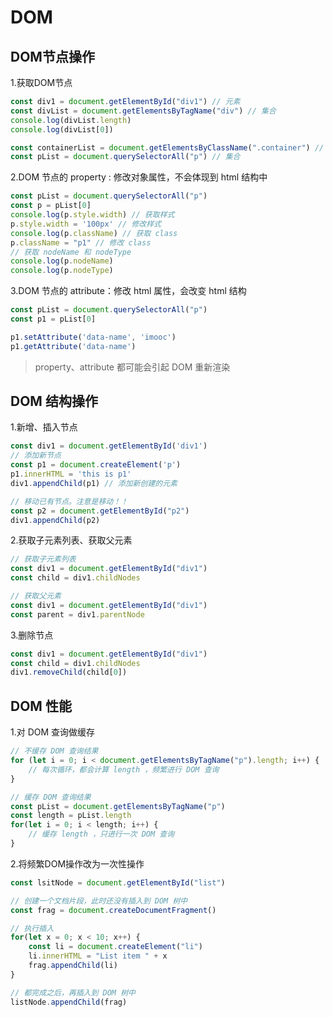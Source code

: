 # DOM
## DOM节点操作
1.获取DOM节点
```js
const div1 = document.getElementById("div1") // 元素
const divList = document.getElementsByTagName("div") // 集合
console.log(divList.length)
console.log(divList[0])

const containerList = document.getElementsByClassName(".container") // 集合
const pList = document.querySelectorAll("p") // 集合
```

2.DOM 节点的 property : 修改对象属性，不会体现到 html 结构中
```js
const pList = document.querySelectorAll("p")
const p = pList[0]
console.log(p.style.width) // 获取样式
p.style.width = '100px' // 修改样式
console.log(p.className) // 获取 class
p.className = "p1" // 修改 class
// 获取 nodeName 和 nodeType
console.log(p.nodeName)
console.log(p.nodeType)
```

3.DOM 节点的 attribute：修改 html 属性，会改变 html 结构
```js
const pList = document.querySelectorAll("p")
const p1 = pList[0]

p1.setAttribute('data-name', 'imooc')
p1.getAttribute('data-name')
```
> property、attribute 都可能会引起 DOM 重新渲染

## DOM 结构操作
1.新增、插入节点
```js
const div1 = document.getElementById('div1')
// 添加新节点
const p1 = document.createElement('p')
p1.innerHTML = 'this is p1'
div1.appendChild(p1) // 添加新创建的元素

// 移动已有节点。注意是移动！！
const p2 = document.getElementById("p2")
div1.appendChild(p2)
```

2.获取子元素列表、获取父元素
```js
// 获取子元素列表
const div1 = document.getElementById("div1")
const child = div1.childNodes

// 获取父元素
const div1 = document.getElementById("div1")
const parent = div1.parentNode
```

3.删除节点
```js
const div1 = document.getElementById("div1")
const child = div1.childNodes
div1.removeChild(child[0])
```

## DOM 性能
1.对 DOM 查询做缓存
```js
// 不缓存 DOM 查询结果
for (let i = 0; i < document.getElementsByTagName("p").length; i++) {
    // 每次循环，都会计算 length ，频繁进行 DOM 查询
}

// 缓存 DOM 查询结果
const pList = document.getElementsByTagName("p")
const length = pList.length
for(let i = 0; i < length; i++) {
    // 缓存 length ，只进行一次 DOM 查询
}
```

2.将频繁DOM操作改为一次性操作
```js
const lsitNode = document.getElementById("list")

// 创建一个文档片段，此时还没有插入到 DOM 树中
const frag = document.createDocumentFragment()

// 执行插入
for(let x = 0; x < 10; x++) {
    const li = document.createElement("li")
    li.innerHTML = "List item " + x
    frag.appendChild(li)
}

// 都完成之后，再插入到 DOM 树中
listNode.appendChild(frag)
```
